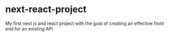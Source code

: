 # next-react-project
My first next js and react project with the goal of creating an effective front end for an existing API
